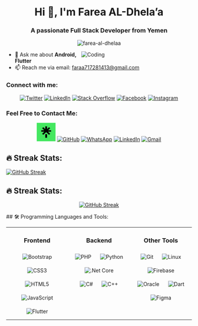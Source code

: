 <h1 align="center">Hi 👋, I'm Farea AL-Dhela’a</h1>
<h3 align="center">A passionate Full Stack Developer from Yemen</h3>

<p align="center">
  <img src="https://komarev.com/ghpvc/?username=farea-al-dhelaa&label=Profile%20views&color=0e75b6&style=flat" alt="farea-al-dhelaa" />
</p>

<img align="right" alt="Coding" src="https://cdn.dribbble.com/users/1162077/screenshots/3848914/programmer.gif" width="300" />

- 💬 Ask me about **Android, Flutter**  
- 📫 Reach me via email: [faraa717281413@gmail.com](mailto:faraa717281413@gmail.com)

### Connect with me:
<p align="center">
  <a href="https://twitter.com/fareaaldhelaa" target="_blank"><img src="https://raw.githubusercontent.com/rahuldkjain/github-profile-readme-generator/master/src/images/icons/Social/twitter.svg" alt="Twitter" height="30" width="40" /></a>
  <a href="https://linkedin.com/in/fareaaldhelaa" target="_blank"><img src="https://raw.githubusercontent.com/rahuldkjain/github-profile-readme-generator/master/src/images/icons/Social/linked-in-alt.svg" alt="LinkedIn" height="30" width="40" /></a>
  <a href="https://stackoverflow.com/users/fareaaldhelaa" target="_blank"><img src="https://raw.githubusercontent.com/rahuldkjain/github-profile-readme-generator/master/src/images/icons/Social/stack-overflow.svg" alt="Stack Overflow" height="30" width="40" /></a>
  <a href="https://fb.com/fareaaldhelaa" target="_blank"><img src="https://raw.githubusercontent.com/rahuldkjain/github-profile-readme-generator/master/src/images/icons/Social/facebook.svg" alt="Facebook" height="30" width="40" /></a>
  <a href="https://instagram.com/fareaaldhelaa" target="_blank"><img src="https://raw.githubusercontent.com/rahuldkjain/github-profile-readme-generator/master/src/images/icons/Social/instagram.svg" alt="Instagram" height="30" width="40" /></a>
</p>

### Feel Free to Contact Me:
<p align="center">
  <a href="https://linktr.ee/YCC2030"><img alt="Linktree" width="10%" src="https://github.com/Farea-YCC/Profiledata/blob/main/linktree.gif"/></a>
  <a href="https://github.com/Farea-YCC"><img alt="GitHub" width="10%" src="https://img.icons8.com/clouds/100/000000/github.png"/></a>
  <a href="https://wsend.co/967717281413"><img alt="WhatsApp" width="10%" src="https://img.icons8.com/clouds/100/000000/whatsapp.png"/></a>
  <a href="https://www.linkedin.com/in/farea-al-dhela-a-9624b431a/"><img alt="LinkedIn" width="10%" src="https://img.icons8.com/clouds/100/000000/linkedin.png"/></a>
  <a href="mailto:faraa717281413@gmail.com"><img alt="Gmail" width="10%" src="https://img.icons8.com/clouds/100/000000/apple-mail.png"/></a>
</p>

## 🔥 Streak Stats:
<a href="https://git.io/streak-stats"><img src="https://github-readme-streak-stats.herokuapp.com?user=Farea-YCC&border_radius=1&hide_total_contributions=true" alt="GitHub Streak" /></a>
## 🔥 Streak Stats:
<p align="center">
  <a href="https://git.io/streak-stats">
    <img src="https://github-readme-streak-stats.herokuapp.com?user=Farea-YCC&theme=highcontrast&hide_border=true&date_format=M%20j%5B%2C%20Y%5D" alt="GitHub Streak" />
  </a>
</p>
## 🛠️ Programming Languages and Tools:

<table><tr><td valign="top" width="33%">
<h3 align="center">Frontend</h3>
<div align="center">  
  <img style="margin: 10px" src="https://profilinator.rishav.dev/skills-assets/bootstrap-plain.svg" alt="Bootstrap" height="50" />  
  <img style="margin: 10px" src="https://profilinator.rishav.dev/skills-assets/css3-original-wordmark.svg" alt="CSS3" height="50" />  
  <img style="margin: 10px" src="https://profilinator.rishav.dev/skills-assets/html5-original-wordmark.svg" alt="HTML5" height="50" />  
  <img style="margin: 10px" src="https://profilinator.rishav.dev/skills-assets/javascript-original.svg" alt="JavaScript" height="50" /> 
  <img style="margin: 10px" src="https://profilinator.rishav.dev/skills-assets/flutterio-icon.svg" alt="Flutter" height="50" /> 
</div>
</td><td valign="top" width="33%">
<h3 align="center">Backend</h3>
<div align="center">  
  <img style="margin: 10px" src="https://profilinator.rishav.dev/skills-assets/php-original.svg" alt="PHP" height="50" />  
  <img style="margin: 10px" src="https://profilinator.rishav.dev/skills-assets/python-original.svg" alt="Python" height="50" />  
  <img style="margin: 10px" src="https://profilinator.rishav.dev/skills-assets/dotnetcore.png" alt=".Net Core" height="50" />  
  <img style="margin: 10px" src="https://profilinator.rishav.dev/skills-assets/csharp-original.svg" alt="C#" height="50" />  
  <img style="margin: 10px" src="https://profilinator.rishav.dev/skills-assets/cplusplus-original.svg" alt="C++" height="50" />  
</div>
</td><td valign="top" width="33%">
<h3 align="center">Other Tools</h3>
<div align="center">  
  <img style="margin: 10px" src="https://profilinator.rishav.dev/skills-assets/git-scm-icon.svg" alt="Git" height="50" />  
  <img style="margin: 10px" src="https://profilinator.rishav.dev/skills-assets/linux-original.svg" alt="Linux" height="50" />  
  <img style="margin: 10px" src="https://profilinator.rishav.dev/skills-assets/firebase.png" alt="Firebase" height="50" />  
  <img style="margin: 10px" src="https://profilinator.rishav.dev/skills-assets/oracle-original.svg" alt="Oracle" height="50" />
  <img style="margin: 10px" src="https://profilinator.rishav.dev/skills-assets/dartlang-icon.svg" alt="Dart" height="50" />  
  <img style="margin: 10px" src="https://profilinator.rishav.dev/skills-assets/figma-icon.svg" alt="Figma" height="50" /> 
</div>
</td></tr></table>
